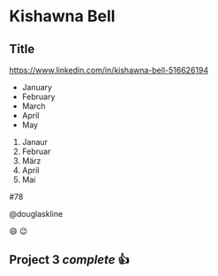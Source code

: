 # Kishawna Bell
## Title
https://www.linkedin.com/in/kishawna-bell-516626194
* January 
* February 
* March
* April
* May
1. Janaur
2. Februar
3. März
4. April
5. Mai


#78

@douglaskline

😄 😉

## Project 3 *complete* :+1:
